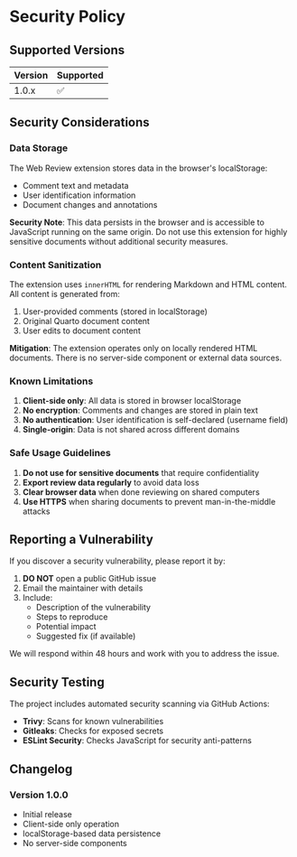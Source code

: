 # Security Policy

## Supported Versions

| Version | Supported          |
| ------- | ------------------ |
| 1.0.x   | :white_check_mark: |

## Security Considerations

### Data Storage

The Web Review extension stores data in the browser's localStorage:
- Comment text and metadata
- User identification information
- Document changes and annotations

**Security Note**: This data persists in the browser and is accessible to JavaScript running on the same origin. Do not use this extension for highly sensitive documents without additional security measures.

### Content Sanitization

The extension uses `innerHTML` for rendering Markdown and HTML content. All content is generated from:
1. User-provided comments (stored in localStorage)
2. Original Quarto document content
3. User edits to document content

**Mitigation**: The extension operates only on locally rendered HTML documents. There is no server-side component or external data sources.

### Known Limitations

1. **Client-side only**: All data is stored in browser localStorage
2. **No encryption**: Comments and changes are stored in plain text
3. **No authentication**: User identification is self-declared (username field)
4. **Single-origin**: Data is not shared across different domains

### Safe Usage Guidelines

1. **Do not use for sensitive documents** that require confidentiality
2. **Export review data regularly** to avoid data loss
3. **Clear browser data** when done reviewing on shared computers
4. **Use HTTPS** when sharing documents to prevent man-in-the-middle attacks

## Reporting a Vulnerability

If you discover a security vulnerability, please report it by:

1. **DO NOT** open a public GitHub issue
2. Email the maintainer with details
3. Include:
   - Description of the vulnerability
   - Steps to reproduce
   - Potential impact
   - Suggested fix (if available)

We will respond within 48 hours and work with you to address the issue.

## Security Testing

The project includes automated security scanning via GitHub Actions:
- **Trivy**: Scans for known vulnerabilities
- **Gitleaks**: Checks for exposed secrets
- **ESLint Security**: Checks JavaScript for security anti-patterns

## Changelog

### Version 1.0.0
- Initial release
- Client-side only operation
- localStorage-based data persistence
- No server-side components
